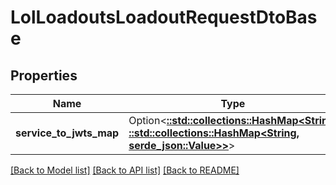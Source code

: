 # LolLoadoutsLoadoutRequestDtoBase

## Properties

Name | Type | Description | Notes
------------ | ------------- | ------------- | -------------
**service_to_jwts_map** | Option<[**::std::collections::HashMap<String, ::std::collections::HashMap<String, serde_json::Value>>**](map.md)> |  | [optional]

[[Back to Model list]](../README.md#documentation-for-models) [[Back to API list]](../README.md#documentation-for-api-endpoints) [[Back to README]](../README.md)


